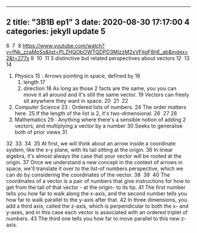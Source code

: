 
---
2
title: "3B1B ep1"
3
date: 2020-08-30 17:17:00
4
categories: jekyll update
5
---
6
​
7
​
8
https://www.youtube.com/watch?v=fNk_zzaMoSs&list=PLZHQObOWTQDPD3MizzM2xVFitgF8hE_ab&index=2&t=277s
9
​
10
​
11
3 distinctive but related perspectives about vectors
12
​
13
​
14
1. Physics
15
  : Arrows pointing in space, defined by 
16
    1) length
17
    2) direction 
18
  As long as those 2 facts are the same, you you can move it all around and it's still the same vector. 
19
  Vectors can freely sit anywhere they want in space. 
20
​
21
​
22
2. Computer Science
23
  : Ordered lists of numbers.
24
  The order matters here. 
25
  If the length of the list is 2, it's two-dimensional.
26
​
27
​
28
3. Mathematics
29
  : Anything where there's a sensible notion of adding 2 vectors, and multiplying a vector by a number
30
  Seeks to generalise both of prior views
31
  
32
​
33
​
34
​
35
At first, we will think about an arrow inside a coordinate system, like the x-y plane, with its tail sitting at the origin.
36
In linear algebra, it's almost always the case that your vector will be rooted at the origin. 
37
Once we understand a new concept in the context of arrows in space, we'll translate it over to the list-of numbers perspective, which we can do by considering the coordinates of the vector.
38
​
39
​
40
The coordinates of a vector is a pair of numbers that give instructions for how to get from the tail of that vector - at the origin- to its tip. 
41
The first number tells you how far to walk along the x-axis, and the second number tells you how far to walk parallel to the y-axis after that. 
42
In three dimensions, you add a third axis, called the z-axis, which is perpendicular to both the x- and y-axes, and in this case each vector is associated with an ordered triplet of numbers.
43
The third one tells you how far to move parallel to this new z-axis. 
